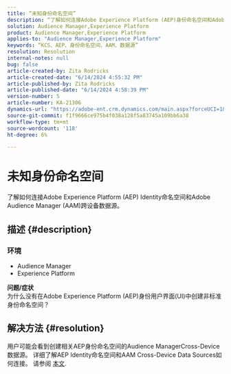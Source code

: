 ```yaml
---
title: “未知身份命名空间”
description: “了解如何连接Adobe Experience Platform (AEP)身份命名空间和Adobe Audience Manager (AAM)跨设备数据源。”
solution: Audience Manager,Experience Platform
product: Audience Manager,Experience Platform
applies-to: "Audience Manager,Experience Platform"
keywords: “KCS、AEP、身份命名空间、AAM、数据源”
resolution: Resolution
internal-notes: null
bug: false
article-created-by: Zita Rodricks
article-created-date: "6/14/2024 4:55:32 PM"
article-published-by: Zita Rodricks
article-published-date: "6/14/2024 4:58:39 PM"
version-number: 5
article-number: KA-21306
dynamics-url: "https://adobe-ent.crm.dynamics.com/main.aspx?forceUCI=1&pagetype=entityrecord&etn=knowledgearticle&id=7e0f51e3-6e2a-ef11-840a-002248084fbb"
source-git-commit: f1f9666ce975b4f038a128f5a83745a109bb6a38
workflow-type: tm+mt
source-wordcount: '118'
ht-degree: 6%

---
```


# 未知身份命名空间


了解如何连接Adobe Experience Platform (AEP) Identity命名空间和Adobe Audience Manager (AAM)跨设备数据源。

## 描述 {#description}


### <b>环境</b>

- Audience Manager
- Experience Platform




<b>问题/症状</b>
<br>为什么没有在Adobe Experience Platform (AEP)身份用户界面(UI)中创建非标准身份命名空间？<br>

## 解决方法 {#resolution}


用户可能会看到创建相关AEP身份命名空间的Audience ManagerCross-Device数据源。 详细了解AEP Identity命名空间和AAM Cross-Device Data Sources如何连接。 请参阅 [本文](https://experienceleague.adobe.com/docs/experience-cloud-kcs/kbarticles/KA-21305.html).
